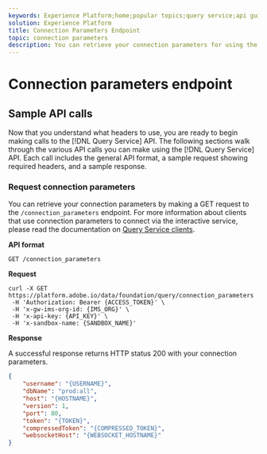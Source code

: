 ```yaml
---
keywords: Experience Platform;home;popular topics;query service;api guide;connection parameters;Query service;
solution: Experience Platform
title: Connection Parameters Endpoint
topic: connection parameters
description: You can retrieve your connection parameters for using the interactive service by making a GET request to the /connection_parameters endpoint.
---
```


# Connection parameters endpoint

## Sample API calls

Now that you understand what headers to use, you are ready to begin making calls to the [!DNL Query Service] API. The following sections walk through the various API calls you can make using the [!DNL Query Service] API. Each call includes the general API format, a sample request showing required headers, and a sample response.

### Request connection parameters

You can retrieve your connection parameters by making a GET request to the `/connection_parameters` endpoint. For more information about clients that use connection parameters to connect via the interactive service, please read the documentation on [Query Service clients](../clients/overview.md).

**API format**

```http
GET /connection_parameters
```

**Request**

```shell
curl -X GET https://platform.adobe.io/data/foundation/query/connection_parameters
 -H 'Authorization: Bearer {ACCESS_TOKEN}' \
 -H 'x-gw-ims-org-id: {IMS_ORG}' \
 -H 'x-api-key: {API_KEY}' \
 -H 'x-sandbox-name: {SANDBOX_NAME}'
```

**Response**

A successful response returns HTTP status 200 with your connection parameters.

```json
{
    "username": "{USERNAME}",
    "dbName": "prod:all",
    "host": "{HOSTNAME}",
    "version": 1,
    "port": 80,
    "token": "{TOKEN}",
    "compressedToken": "{COMPRESSED_TOKEN}",
    "websocketHost": "{WEBSOCKET_HOSTNAME}"
}
```